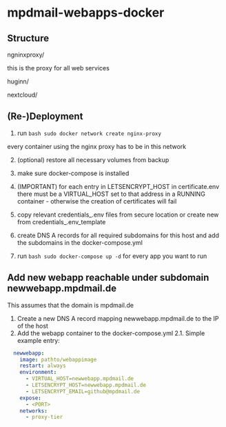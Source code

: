 # mpdmail-webapps-docker

## Structure
ngninxproxy/

this is the proxy for all web services


huginn/

nextcloud/

## (Re-)Deployment
1. run ```bash sudo docker network create nginx-proxy```

every container using the nginx proxy has to be in this network

2. (optional) restore all necessary volumes from backup

3. make sure docker-compose is installed

4. (IMPORTANT) for each entry in LETSENCRYPT_HOST in certificate.env there must be a VIRTUAL_HOST set to that address in a RUNNING container - otherwise the creation of certificates will fail

5. copy relevant credentials_<app>.env files from secure location or create new from credentials_<app>.env_template
  
6. create DNS A records for all required subdomains for this host and add the subdomains in the docker-compose.yml

7. run ```bash
sudo docker-compose up -d```
for every app you want to run

## Add new webapp reachable under subdomain newwebapp.mpdmail.de

This assumes that the domain is mpdmail.de

1. Create a new DNS A record mapping newwebapp.mpdmail.de to the IP of the host
2. Add the webapp container to the docker-compose.yml
2.1. Simple example entry:
```yaml
  newwebapp:  
    image: pathto/webappimage
    restart: always
    environment:
      - VIRTUAL_HOST=newwebapp.mpdmail.de
      - LETSENCRYPT_HOST=newwebapp.mpdmail.de
      - LETSENCRYPT_EMAIL=github@mpdmail.de
    expose:
      - <PORT>
    networks:
      - proxy-tier
```
